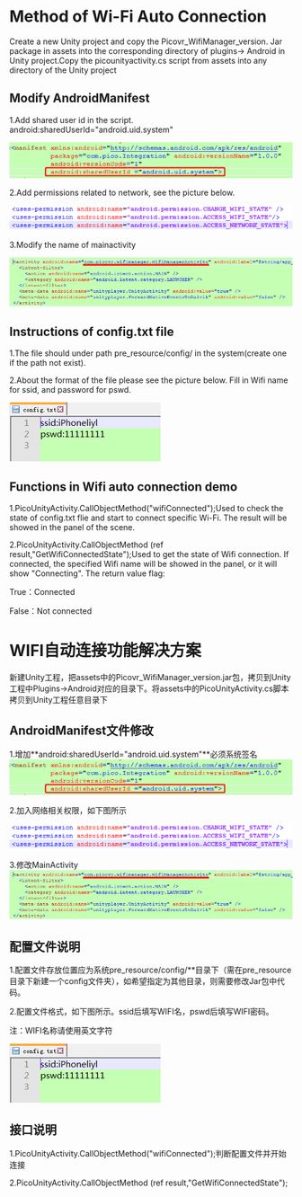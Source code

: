 # Method of Wi-Fi Auto Connection

Create a new Unity project and copy the Picovr_WifiManager_version. Jar package in assets into the corresponding directory of plugins-> Android in Unity project.Copy the picounityactivity.cs script from assets into any directory of the Unity project

## Modify AndroidManifest

1.Add shared user id in the script. android:sharedUserId="android.uid.system"

![](https://github.com/PicoSupport/PicoVRWifimanager/blob/master/assets/01.png)

2.Add permissions related to network, see the picture below.

![](https://github.com/PicoSupport/PicoVRWifimanager/blob/master/assets/02.png)

3.Modify the name of mainactivity

![](https://github.com/PicoSupport/PicoVRWifimanager/blob/master/assets/03.png)

## Instructions of config.txt file

1.The file should under path pre_resource/config/ in the system(create one if the path not exist).

2.About the format of the file please see the picture below. Fill in Wifi name for ssid, and password for pswd.

![](https://github.com/PicoSupport/PicoVRWifimanager/blob/master/assets/04.png)

## Functions in Wifi auto connection demo

1.PicoUnityActivity.CallObjectMethod("wifiConnected");Used to check
the state of config.txt flie and start to connect specific Wi-Fi. The result
will be showed in the panel of the scene.

2.PicoUnityActivity.CallObjectMethod <boolean>(ref result,"GetWifiConnectedState");Used to get the state of Wifi connection. If connected, the specified Wifi name will be showed in the panel, or it will show "Connecting". The return value flag:

True：Connected

False：Not connected

# WIFI自动连接功能解决方案

新建Unity工程，把assets中的Picovr_WifiManager_version.jar包，拷贝到Unity工程中Plugins->Android对应的目录下。将assets中的PicoUnityActivity.cs脚本拷贝到Unity工程任意目录下

## AndroidManifest文件修改

1.增加**android:sharedUserId="android.uid.system"**必须系统签名
![](https://github.com/PicoSupport/PicoVRWifimanager/blob/master/assets/01.png)

2.加入网络相关权限，如下图所示

![](https://github.com/PicoSupport/PicoVRWifimanager/blob/master/assets/02.png)

3.修改MainActivity
![](https://github.com/PicoSupport/PicoVRWifimanager/blob/master/assets/03.png)

## 配置文件说明

1.配置文件存放位置应为系统pre_resource/config/**目录下（需在pre_resource目录下新建一个config文件夹），如希望指定为其他目录，则需要修改Jar包中代码。

2.配置文件格式，如下图所示。ssid后填写WIFI名，pswd后填写WIFI密码。

   注：WIFI名称请使用英文字符
   
   ![](https://github.com/PicoSupport/PicoVRWifimanager/blob/master/assets/04.png)

## 接口说明

1.PicoUnityActivity.CallObjectMethod("wifiConnected");判断配置文件并开始连接

2.PicoUnityActivity.CallObjectMethod <boolean>(ref result,"GetWifiConnectedState");
